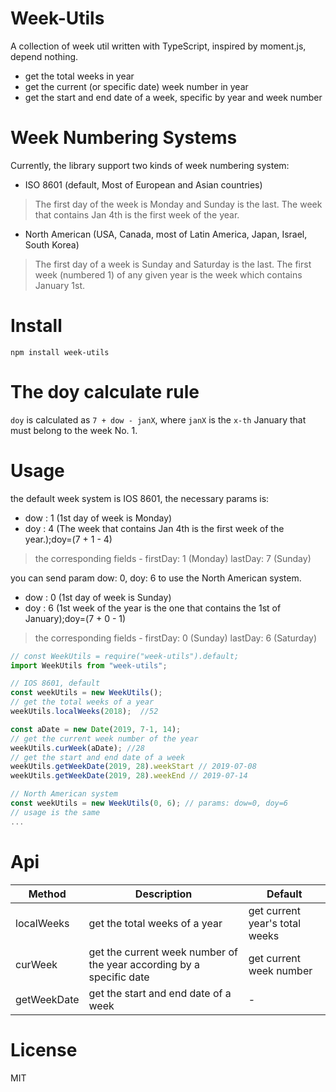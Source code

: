 # Week-Utils
A collection of week util written with TypeScript, inspired by moment.js, depend nothing.

- get the total weeks in year
- get the current (or specific date) week number in year
- get the start and end date of a week, specific by year and week number

# Week Numbering Systems

Currently, the library support two kinds of week numbering system:

- ISO 8601 (default, Most of European and Asian countries)
>The first day of the week is Monday and Sunday is the last.
The week that contains Jan 4th is the first week of the year.

- North American (USA, Canada, most of Latin America, Japan, Israel, South Korea)
>The first day of a week is Sunday and Saturday is the last.
The first week (numbered 1) of any given year is the week which contains January 1st.

# Install

```
npm install week-utils
```

# The doy calculate rule

`doy` is calculated as `7 + dow - janX`, where `janX` is the `x-th` January that must belong to the week No. 1.

# Usage

the default week system is IOS 8601, the necessary params is:

- dow : 1 (1st day of week is Monday)
- doy : 4 (The week that contains Jan 4th is the first week of the year.);doy=(7 + 1 - 4)

>the corresponding fields - firstDay: 1 (Monday) lastDay: 7 (Sunday)


you can send param dow: 0, doy: 6 to use the North American system.

- dow : 0 (1st day of week is Sunday)
- doy : 6 (1st week of the year is the one that contains the 1st of January);doy=(7 + 0 - 1)

>the corresponding fields - firstDay: 0 (Sunday) lastDay: 6 (Saturday)

```js
// const WeekUtils = require("week-utils").default;
import WeekUtils from "week-utils";

// IOS 8601, default
const weekUtils = new WeekUtils();
// get the total weeks of a year
weekUtils.localWeeks(2018);  //52

const aDate = new Date(2019, 7-1, 14);
// get the current week number of the year
weekUtils.curWeek(aDate); //28
// get the start and end date of a week
weekUtils.getWeekDate(2019, 28).weekStart // 2019-07-08
weekUtils.getWeekDate(2019, 28).weekEnd // 2019-07-14

// North American system
const weekUtils = new WeekUtils(0, 6); // params: dow=0, doy=6
// usage is the same
...

```

# Api

| Method | Description | Default |
| --- | --- | --- |
| localWeeks | get the total weeks of a year | get current year's total weeks |
| curWeek | get the current week number of the year according by a specific date | get current week number |
| getWeekDate | get the start and end date of a week | - |

# License

MIT
